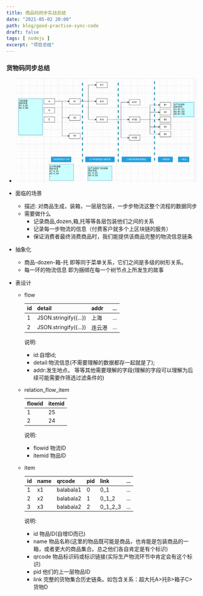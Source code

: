 ```yaml
---
title: 商品码同步实战总结
date: "2021-05-02 20:00"
path: blog/good-practise-sync-code
draft: false
tags: [ nodejs ]
excerpt: "项目总结"
---
```


### 货物码同步总结
- ![示意图](./demo.png)
- 面临的场景
  - 描述: 对商品生成，装箱，一层层包装，一步步物流这整个流程的数据同步
  - 需要做什么
    - 记录商品,dozen,箱,托等等各层包装他们之间的关系
    - 记录每一步物流的信息（付费客户就多个上区块链的服务）
    - 保证消费者最终消费商品时，我们能提供该商品完整的物流信息链条

- 抽象化
  - 商品-dozen-箱-托 即等同于菜单关系，它们之间是多级的树形关系。
  - 每一环的物流信息 即为捆绑在每一个树节点上所发生的故事

- 表设计
  - flow 

      | id | detail | addr | ... |
      | --- | --- |  --- | --- |
      | 1 | JSON.stringify({...}) | 上海 | ... |
      | 2 | JSON.stringify({...}) | 连云港 | ... |
    
    说明:
      - id:自增id; 
      - detail:物流信息(不需要理解的数据都存一起就是了); 
      - addr:发生地点， 等等其他需要理解的字段(理解的字段可以理解为后续可能需要作筛选过滤条件的)
  - relation_flow_item

      | flowid | itemid |
      | --- | --- |
      | 1 | 25 |
      | 2 | 24 |
    
    说明:
      - flowid 物流ID
      - itemid 物品ID
  - item 

      | id | name | qrcode | pid | link | ... |
      | --- | --- |  --- | --- | --- | --- |
      | 1 | x1 | balabala1 | 0 | 0_1 | ... |
      | 2 | x2 | balabala2 | 1 | 0_1_2 | ... |
      | 3 | x3 | balabala2 | 2 | 0_1_2_3 | ... |
    
    说明:
      - id 物品ID(自增ID而已)
      - name 物品名称(这里的物品既可能是商品，也肯能是包装商品的一箱，或者更大的商品集合。总之他们各自肯定是有个标识)
      - qrcode 物品标识码或标识链接(实际生产物流环节中肯定会有这个标识)
      - pid 他们的上一层物品ID
      - link 完整的货物集合历史链条。如包含关系：超大托A>托B>箱子C>货物D